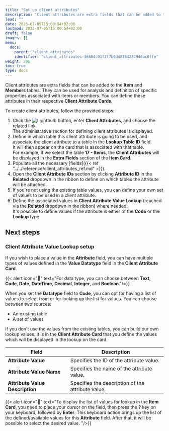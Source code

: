 ```yaml
---
title: "Set up client attributes"
description: "Client attributes are extra fields that can be added to the Item and Members tables. They can be used for analysis and definition of specific properties associated with items or members. You can define these attributes in their respective Client Attribute Cards."
lead: ""
date: 2023-07-05T15:00:54+02:00
lastmod: 2023-07-05T15:00:54+02:00
draft: false
images: []
menu:
  docs:
    parent: "client_attributes"
    identifier: "client_attributes-36684c01f2f7b6d48754234940ac0ffe"
weight: 206
toc: true
type: docs
---
```


Client attributes are extra fields that can be added to the **Item** and **Members** tables. They can be used for analysis and definition of specific properties associated with items or members. You can define these attributes in their respective **Client Attribute Cards**. 

To create client attributes, follow the provided steps:

1. Click the ![Lightbulb](Lightbulb_icon.PNG) button, enter **Client Attributes**, and choose the related link.           
   The administrative section for defining client attributes is displayed.     
2. Define in which table this client attribute is going to be used, and associate the client attribute to a table in the **Lookup Table ID** field.     
   It will then appear on the card that is associated with that table.       
   For example, if we select the table **17 - Items**, the **Client Attributes** will be displayed in the **Extra Fields** section of the **Item Card**.
3. Populate all the necessary [fields]({{< ref "../../reference/client_attributes_ref.md" >}}).
4. Open the **Client Attribute IDs** section by clicking **Attribute ID** in the **Related** dropdown in the ribbon to define on which tables the attribute will be attached.
5. If you're not using the existing table values, you can define your own set of values to be used in a client attribute. 
6. Define the associated values in **Client Attribute Value Lookup** (reached via the **Related** dropdown in the ribbon) where needed.    
   It's possible to define values if the attribute is either of the **Code** or the **Lookup** type. 

## Next steps

### Client Attribute Value Lookup setup

If you wish to place a value in the **Attribute** field, you can have multiple types of values defined in the **Value Datatype** field in the **Client Attribute Card**.

{{< alert icon="📝" text="For data type, you can choose between <b>Text</b>, <b>Code</b>, <b>Date</b>, <b>DateTime</b>, <b>Decimal</b>, <b>Integer</b>, and <b>Boolean</b>."/>}}


When you set the **Datatype** field to **Code**, you can opt for having a list of values to select from or for looking up the list for values. You can choose between two sources: 

- An existing table
- A set of values

If you don't use the values from the existing tables, you can build our own lookup values. It is in the **Client Attribute Card** that you define the values which will be displayed in the lookup on the card. 


| Field     | Description |
| ----------- | ----------- |
| **Attribute Value** | Specifies the ID of the attribute value. |
| **Attribute Value Name** | Specifies the name of the attribute value. |
| **Attribute Value Description** | Specifies the description of the attribute value. |


{{< alert icon="📝" text="To display the list of values for lookup in the <b>Item Card</b>, you need to place your cursor on the field, then press the <b>?</b> key on your keyboard, followed by <b>Enter</b>. This keyboard action brings up the list of the defined/available values for this <b>Attribute</b> field. After that, it will be possible to select the desired value. "/>}}